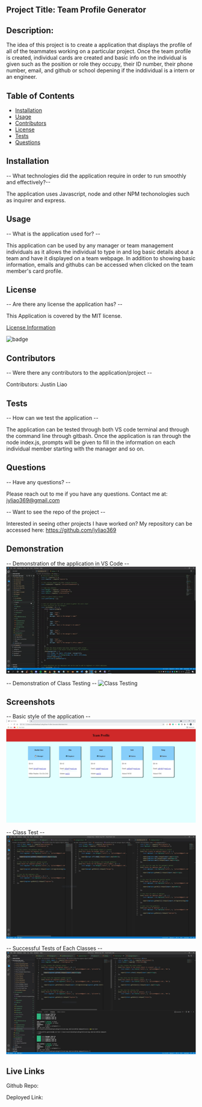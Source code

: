 ## Project Title: Team Profile Generator

  ## Description:
  The idea of this project is to create a application that displays the profile of all of the teammates working on a particular project. Once the team profile is created, individual cards are created and basic info on the individual is given such as the position or role they occupy, their ID number, their phone number, email, and github or school depening if the inddividual is a intern or an engineer. 

  ## Table of Contents
  * [Installation](#installation)
  * [Usage](#usage)
  * [Contributors](#contributors)
  * [License](#license)
  * [Tests](#tests)
  * [Questions](#questions)
  
  ## Installation
  -- What technologies did the application require in order to run smoothly and effectively?--

  The application uses Javascript, node and other NPM techonologies such as inquirer and express.

  ## Usage
  -- What is the application used for? --

  This application can be used by any manager or team management individuals as it allows the individual to type in and log basic details about a team and have it displayed on a team webpage. In addition to showing basic information, emails and githubs can be accessed when clicked on the team member's card profile.

  ## License
  -- Are there any license the application has? --

  This Application is covered by the MIT license.

  [License Information](https://opensource.org/licenses/MIT)

  ![badge](https://img.shields.io/static/v1?label=License&message=MIT&color=success)


  ## Contributors
  -- Were there any contributors to the application/project --

  Contributors: Justin Liao

  ## Tests
  -- How can we test the application --

 The application can be tested through both VS code terminal and through the command line through gitbash. Once the application is ran through the node index.js, prompts will be given to fill in the information on each individual member starting with the manager and so on.

  ## Questions
  -- Have any questions? --

  Please reach out to me if you have any questions. Contact me at: jyliao369@gmail.com

  -- Want to see the repo of the project --

  Interested in seeing other projects I have worked on? My repository can be accessed here: 
  https://github.com/jyliao369



  ## Demonstration
  -- Demonstration of the application in VS Code --
  ![Demonstration](screenshots/Demo-VS.gif)


  -- Demonstration of Class Testing --
  ![Class Testing](screenshots/)


  ## Screenshots
  -- Basic style of the application --
  ![Rough Draft](screenshots/screenshot1.JPG)


  -- Class Test --
  ![Class Tests](screenshots/screenshot3.JPG)


  -- Successful Tests of Each Classes --
  ![Test Passed](screenshots/screenshot2.JPG)


  ## Live Links

  Github Repo: 

  Deployed Link:
  